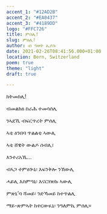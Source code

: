 ```yaml
---
accent_1: "#12AD2B"
accent_2: "#EA0437"
accent_3: "#4189DD"
logo: "#FFC726"
title: ምሰሊ!
slug: ምሰሊ!
author: ብ ዓወት ኢያሱ
date: 2021-02-26T08:41:56.000+01:00
location: Bern, Switzerland
poem: true
theme: "light"
draft: true

---
```

ክትመስሊ!

ብመልክዕ ስራሕ ተመሳሰሊ

ንኣደኺ ብፍርጥረት ምሰሊ

ኣቲ ዕንበባ ጥልልቲ ኣውሊ

ኣቲ ሸዊት ውልዶ ሰብሊ፣

እንተሪአኺ…

ብኣጋ ተምዕጒኒ፡ እፍንቅሎ ንኸውሊ

ሓይሊ እስምዓኒ፡ እናርሃጽኩ ኣውሊ

ምጽኒ’ባ ሻመይ፡ ንድኻመይ ከተጥልሊ

ማይ-ጽምኣት ከተርውዪኒ፡ ንዓለምኪ ምሰሊ።
